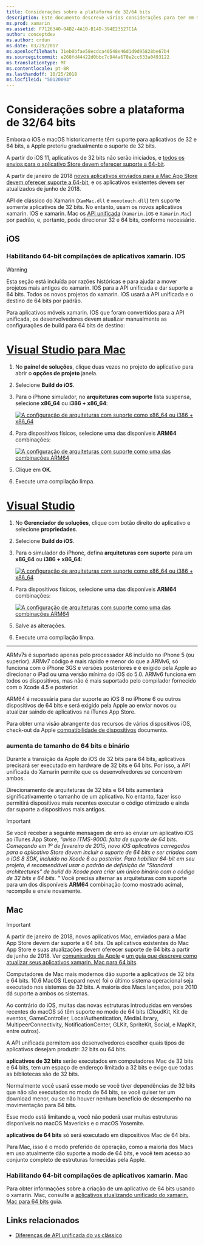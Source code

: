 ```yaml
---
title: Considerações sobre a plataforma de 32/64 bits
description: Este documento descreve várias considerações para ter em mente ao direcionar arquiteturas de 32 bits e 64 bits para um aplicativo xamarin. IOS ou xamarin. Mac.
ms.prod: xamarin
ms.assetid: F7126340-04B2-4A10-B14D-394E23527C1A
author: conceptdev
ms.author: crdun
ms.date: 03/29/2017
ms.openlocfilehash: 31eb0bfae58ecdca40548e46d1d9d95828be67b4
ms.sourcegitcommit: e268fd44422d0bbc7c944a678e2cc633a0493122
ms.translationtype: MT
ms.contentlocale: pt-BR
ms.lasthandoff: 10/25/2018
ms.locfileid: "50120093"
---
```

# <a name="3264-bit-platform-considerations"></a>Considerações sobre a plataforma de 32/64 bits

Embora o iOS e macOS historicamente têm suporte para aplicativos de 32 e 64 bits, a Apple preteriu gradualmente o suporte de 32 bits.

A partir do iOS 11, aplicativos de 32 bits não serão iniciados, e [todos os envios para o aplicativo Store devem oferecer suporte a 64-bit](https://developer.apple.com/news/?id=06282017b).

A partir de janeiro de 2018 [novos aplicativos enviados para a Mac App Store devem oferecer suporte a 64-bit](https://developer.apple.com/news/?id=06282017a), e os aplicativos existentes devem ser atualizados de junho de 2018.

API de clássico do Xamarin (`XamMac.dll` e `monotouch.dll`) tem suporte somente aplicativos de 32 bits. No entanto, usam os novos aplicativos xamarin. IOS e xamarin. Mac os [API unificada](~/cross-platform/macios/unified/index.md) (`Xamarin.iOS` e `Xamarin.Mac`) por padrão, e, portanto, pode direcionar 32 e 64 bits, conforme necessário.

## <a name="ios"></a>iOS

<a name="enable-64" />

### <a name="enabling-64-bit-builds-of-xamarinios-apps"></a>Habilitando 64-bit compilações de aplicativos xamarin. IOS

> [!WARNING]
> Esta seção está incluída por razões históricas e para ajudar a mover projetos mais antigos do xamarin. IOS para a API unificada e dar suporte a 64 bits. Todos os novos projetos do xamarin. IOS usará a API unificada e o destino de 64 bits por padrão.

Para aplicativos móveis xamarin. IOS que foram convertidos para a API unificada, os desenvolvedores devem atualizar manualmente as configurações de build para 64 bits de destino:

# <a name="visual-studio-for-mactabmacos"></a>[Visual Studio para Mac](#tab/macos)

1. No **painel de soluções**, clique duas vezes no projeto do aplicativo para abrir o **opções de projeto** janela.
2. Selecione **Build do iOS**.
3. Para o iPhone simulador, no **arquiteturas com suporte** lista suspensa, selecione **x86\_64** ou **i386 + x86\_64**:

   [![A configuração de arquiteturas com suporte como x86\_64 ou i386 + x86\_64](Images/Image01.png "Setting Supported architectures to x86\_64 or i386 + x86\_64")](Images/Image01-large.png#lightbox) 

4. Para dispositivos físicos, selecione uma das disponíveis **ARM64** combinações:

   [![A configuração de arquiteturas com suporte como uma das combinações ARM64](Images/Image02.png "arquiteturas de configuração com suporte para uma das combinações ARM64")](Images/Image02-large.png#lightbox)

5. Clique em **OK**.
6. Execute uma compilação limpa.

# <a name="visual-studiotabwindows"></a>[Visual Studio](#tab/windows)

1. No **Gerenciador de soluções**, clique com botão direito do aplicativo e selecione **propriedades**.
2. Selecione **Build do iOS**.
3. Para o simulador do iPhone, defina **arquiteturas com suporte** para um **x86\_64** ou **i386 + x86\_64**: 

   [![A configuração de arquiteturas com suporte como x86_64 ou i386 + x86\_64](Images/VS02.png "Setting Supported architectures to x86_64 or i386 + x86\_64")](Images/VS02-large.png#lightbox)

4. Para dispositivos físicos, selecione uma das disponíveis **ARM64** combinações:
    
   [![A configuração de arquiteturas com suporte como uma das combinações ARM64](Images/VS01.png "arquiteturas de configuração com suporte para uma das combinações ARM64")](Images/VS01-large.png#lightbox)

5. Salve as alterações.
6. Execute uma compilação limpa.

-----

ARMv7s é suportado apenas pelo processador A6 incluído no iPhone 5 (ou superior). ARMv7 código é mais rápido e menor do que a ARMv6, só funciona com o iPhone 3GS e versões posteriores e é exigido pela Apple ao direcionar o iPad ou uma versão mínima do iOS do 5.0. ARMv6 funciona em todos os dispositivos, mas não é mais suportado pelo compilador fornecido com o Xcode 4.5 e posterior. 

ARM64 é necessária para dar suporte ao iOS 8 no iPhone 6 ou outros dispositivos de 64 bits e será exigido pela Apple ao enviar novos ou atualizar saindo de aplicativos na iTunes App Store.

Para obter uma visão abrangente dos recursos de vários dispositivos iOS, check-out da Apple [compatibilidade de dispositivos](https://developer.apple.com/library/content/documentation/DeviceInformation/Reference/iOSDeviceCompatibility/DeviceCompatibilityMatrix/DeviceCompatibilityMatrix.html) documento.

### <a name="64-bit-and-binary-size-increases"></a>aumenta de tamanho de 64 bits e binário

Durante a transição da Apple do iOS de 32 bits para 64 bits, aplicativos precisará ser executado em hardware de 32 bits e 64 bits. Por isso, a API unificada do Xamarin permite que os desenvolvedores se concentrem ambos.

Direcionamento de arquiteturas de 32 bits e 64 bits aumentará significativamente o tamanho de um aplicativo. No entanto, fazer isso permitirá dispositivos mais recentes executar o código otimizado e ainda dar suporte a dispositivos mais antigos.

> [!IMPORTANT]
> Se você receber a seguinte mensagem de erro ao enviar um aplicativo iOS ao iTunes App Store, _"aviso ITMS-9000: falta de suporte de 64 bits. Começando em 1º de fevereiro de 2015, novo iOS aplicativos carregados para o aplicativo Store devem incluir o suporte de 64 bits e ser criados com o iOS 8 SDK, incluído no Xcode 6 ou posterior. Para habilitar 64-bit em seu projeto, é recomendável usar o padrão de definição de "Standard architectures" de build do Xcode para criar um único binário com o código de 32 bits e 64 bits. "_ Você precisa alternar as arquiteturas com suporte para um dos disponíveis **ARM64** combinação (como mostrado acima), recompile e envie novamente.

## <a name="mac"></a>Mac

> [!IMPORTANT]
> A partir de janeiro de 2018, novos aplicativos Mac, enviados para a Mac App Store devem dar suporte a 64 bits. Os aplicativos existentes do Mac App Store e suas atualizações devem oferecer suporte de 64 bits a partir de junho de 2018. Ver [comunicados da Apple](https://developer.apple.com/news/?id=06282017a) e [um guia que descreve como atualizar seus aplicativos xamarin. Mac para 64 bits](~/cross-platform/macios/32-and-64/mac-64-bit.md).

Computadores de Mac mais modernos dão suporte a aplicativos de 32 bits e 64 bits.   10.6 MacOS (Leopard neve) foi o último sistema operacional seja executado nos sistemas de 32 bits.   A maioria dos Macs lançados, pois 2010 dá suporte a ambos os sistemas.

Ao contrário do iOS, muitas das novas estruturas introduzidas em versões recentes do macOS só têm suporte no modo de 64 bits (CloudKit, Kit de eventos, GameController, LocalAuthentication, MediaLibrary, MultipeerConnectivity, NotificationCenter, GLKit, SpriteKit, Social, e MapKit, entre outros).

A API unificada permitem aos desenvolvedores escolher quais tipos de aplicativos desejam produzir: 32 bits ou 64 bits.

**aplicativos de 32 bits** serão executados em computadores Mac de 32 bits e 64 bits, tem um espaço de endereço limitado a 32 bits e exige que todas as bibliotecas são de 32 bits.

Normalmente você usará esse modo se você tiver dependências de 32 bits que não são executados no modo de 64 bits, se você quiser ter um download menor, ou se não houver nenhum benefício de desempenho na movimentação para 64 bits.

Esse modo está limitando a, você não poderá usar muitas estruturas disponíveis no macOS Mavericks e o macOS Yosemite.

**aplicativos de 64 bits** só será executado em dispositivos Mac de 64 bits.

Para Mac, isso é o modo preferido de operação, como a maioria dos Macs em uso atualmente dão suporte a modo de 64 bits, e você tem acesso ao conjunto completo de estruturas fornecidas pela Apple.

### <a name="enabling-64-bit-builds-of-xamarinmac-apps"></a>Habilitando 64-bit compilações de aplicativos xamarin. Mac

Para obter informações sobre a criação de um aplicativo de 64 bits usando o xamarin. Mac, consulte a [aplicativos atualizando unificado do xamarin. Mac para 64 bits](~/cross-platform/macios/32-and-64/mac-64-bit.md) guia.

## <a name="related-links"></a>Links relacionados

- [Diferenças de API unificada do vs clássico](https://developer.xamarin.com/releases/ios/api_changes/classic-vs-unified-8.6.0/)
